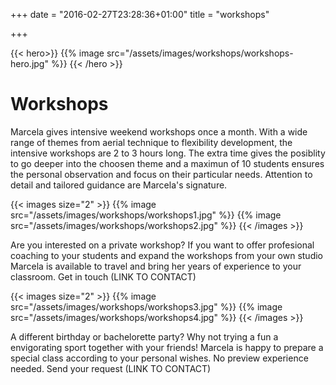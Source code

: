 +++
date = "2016-02-27T23:28:36+01:00"
title = "workshops"

+++

{{< hero>}}
{{% image src="/assets/images/workshops/workshops-hero.jpg" %}}
{{< /hero >}}

# Workshops

Marcela gives intensive weekend workshops once a month. With a wide range of themes from aerial technique to flexibility development, the intensive workshops are 2 to 3 hours long. The extra time gives the posiblity to go deeper into the choosen theme and a maximun of 10 students ensures the personal observation and focus on their particular needs.
Attention to detail and tailored guidance are Marcela's signature.

{{< images size="2" >}}
{{% image src="/assets/images/workshops/workshops1.jpg" %}}
{{% image src="/assets/images/workshops/workshops2.jpg" %}}
{{< /images >}}

Are you interested on a private workshop? 
If you want to offer profesional coaching to your students and expand the workshops from your own studio Marcela is available to travel and bring her years of experience to your classroom.
Get in touch (LINK TO CONTACT)

{{< images size="2" >}}
{{% image src="/assets/images/workshops/workshops3.jpg" %}}
{{% image src="/assets/images/workshops/workshops4.jpg" %}}
{{< /images >}}

A different birthday or bachelorette party?
Why not trying a fun a envigorating sport together with your friends! Marcela is happy to prepare a special class according to your personal wishes. No preview experience needed.
Send your request (LINK TO CONTACT)